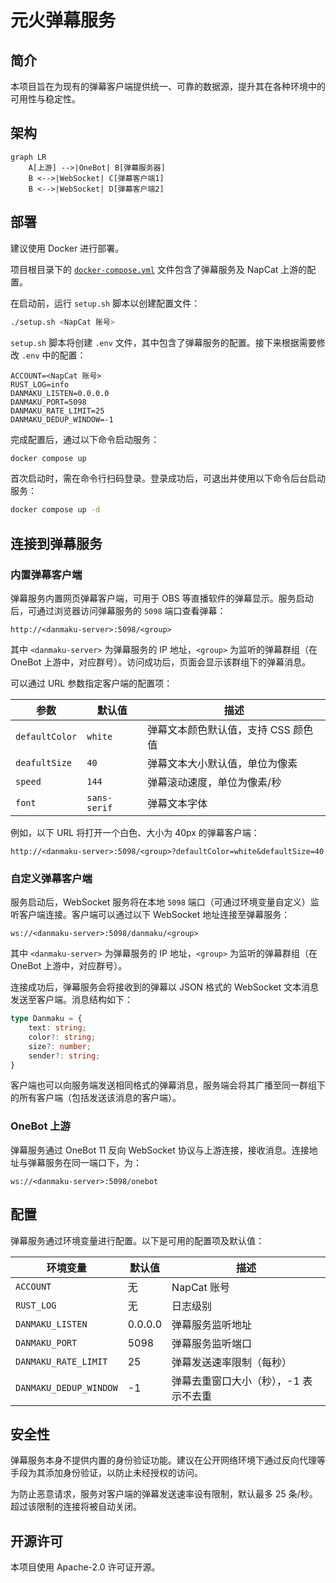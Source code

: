 # 元火弹幕服务

## 简介

本项目旨在为现有的弹幕客户端提供统一、可靠的数据源，提升其在各种环境中的可用性与稳定性。

## 架构

```mermaid
graph LR
    A[上游] -->|OneBot| B[弹幕服务器]
    B <-->|WebSocket| C[弹幕客户端1]
    B <-->|WebSocket| D[弹幕客户端2]
```

## 部署

建议使用 Docker 进行部署。

项目根目录下的 [`docker-compose.yml`](./docker-compose.yml) 文件包含了弹幕服务及 NapCat 上游的配置。

在启动前，运行 `setup.sh` 脚本以创建配置文件：

```bash
./setup.sh <NapCat 账号>
```

`setup.sh` 脚本将创建 `.env` 文件，其中包含了弹幕服务的配置。接下来根据需要修改 `.env` 中的配置：

```env
ACCOUNT=<NapCat 账号>
RUST_LOG=info
DANMAKU_LISTEN=0.0.0.0
DANMAKU_PORT=5098
DANMAKU_RATE_LIMIT=25
DANMAKU_DEDUP_WINDOW=-1
```

完成配置后，通过以下命令启动服务：

```bash
docker compose up
```

首次启动时，需在命令行扫码登录。登录成功后，可退出并使用以下命令后台启动服务：

```bash
docker compose up -d
```

## 连接到弹幕服务

### 内置弹幕客户端

弹幕服务内置网页弹幕客户端，可用于 OBS 等直播软件的弹幕显示。服务启动后，可通过浏览器访问弹幕服务的 `5098` 端口查看弹幕：

```text
http://<danmaku-server>:5098/<group>
```

其中 `<danmaku-server>` 为弹幕服务的 IP 地址，`<group>` 为监听的弹幕群组（在 OneBot 上游中，对应群号）。访问成功后，页面会显示该群组下的弹幕消息。

可以通过 URL 参数指定客户端的配置项：

| 参数 | 默认值 | 描述 |
| --- | --- | --- |
| `defaultColor` | `white` | 弹幕文本颜色默认值，支持 CSS 颜色值 |
| `deafultSize` | `40` | 弹幕文本大小默认值，单位为像素 |
| `speed` | `144` | 弹幕滚动速度，单位为像素/秒 |
| `font` | `sans-serif` | 弹幕文本字体 |

例如，以下 URL 将打开一个白色、大小为 40px 的弹幕客户端：

```text
http://<danmaku-server>:5098/<group>?defaultColor=white&defaultSize=40
```

### 自定义弹幕客户端

服务启动后，WebSocket 服务将在本地 `5098` 端口（可通过环境变量自定义）监听客户端连接。客户端可以通过以下 WebSocket 地址连接至弹幕服务：

```text
ws://<danmaku-server>:5098/danmaku/<group>
```

其中 `<danmaku-server>` 为弹幕服务的 IP 地址，`<group>` 为监听的弹幕群组（在 OneBot 上游中，对应群号）。

连接成功后，弹幕服务会将接收到的弹幕以 JSON 格式的 WebSocket 文本消息发送至客户端。消息结构如下：

```typescript
type Danmaku = {
    text: string;
    color?: string;
    size?: number;
    sender?: string;
}
```

客户端也可以向服务端发送相同格式的弹幕消息，服务端会将其广播至同一群组下的所有客户端（包括发送该消息的客户端）。

### OneBot 上游

弹幕服务通过 OneBot 11 反向 WebSocket 协议与上游连接，接收消息。连接地址与弹幕服务在同一端口下，为：

```text
ws://<danmaku-server>:5098/onebot
```

## 配置

弹幕服务通过环境变量进行配置。以下是可用的配置项及默认值：

| 环境变量 | 默认值 | 描述 |
| --- | --- | --- |
| `ACCOUNT` | 无 | NapCat 账号 |
| `RUST_LOG` | 无 | 日志级别 |
| `DANMAKU_LISTEN` | 0.0.0.0 | 弹幕服务监听地址 |
| `DANMAKU_PORT` | 5098 | 弹幕服务监听端口 |
| `DANMAKU_RATE_LIMIT` | 25 | 弹幕发送速率限制（每秒） |
| `DANMAKU_DEDUP_WINDOW` | -1 | 弹幕去重窗口大小（秒），-1 表示不去重 |

## 安全性

弹幕服务本身不提供内置的身份验证功能。建议在公开网络环境下通过反向代理等手段为其添加身份验证，以防止未经授权的访问。

为防止恶意请求，服务对客户端的弹幕发送速率设有限制，默认最多 25 条/秒。超过该限制的连接将被自动关闭。

## 开源许可

本项目使用 Apache-2.0 许可证开源。
